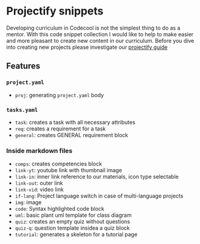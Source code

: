 # Projectify snippets

Developing curriculum in Codecool is not the simplest thing to do as a mentor.
With this code snippet collection I would like to help to make easier and more pleasant to create new content in our curriculum.
Before you dive into creating new projects please investigate our [projectify guide](https://codecool.atlassian.net/wiki/spaces/WOR/pages/982450199/Guide+How+to+create+projects+in+the+curriculum+Projectify)

## Features

### `project.yaml`

* `proj`: generating `project.yaml` body

### `tasks.yaml`

* `task`: creates a task with all necessary attributes
* `req`: creates a requirement for a task
* `general`: creates GENERAL requirement block

### Inside markdown files

* `comps`: creates competencies block
* `link-yt`: youtube link with thumbnail image
* `link-in`: inner link reference to our materials, icon type selectable
* `link-out`: outer link
* `link-vid`: video link
* `if-lang`: Project language switch in case of multi-language projects
* `img`: image
* `code`: Syntax highlighted code block
* `uml`: basic plant uml template for class diagram
* `quiz`: creates an empty quiz without questions
* `quiz-q`: question template insidea a quiz block
* `tutorial`: generates a skeleton for a tutorial page
